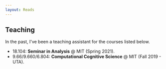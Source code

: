```yaml
---
layout: Reads
---
```


## Teaching

In the past, I've been a teaching assistant for the courses listed below.

* 18.104: <b> Seminar in Analysis</b> @ MIT (Spring 2021).
* 9.66/9.660/6.804: <b> Computational Cognitive Science</b> @ MIT (Fall 2019 - UTA).